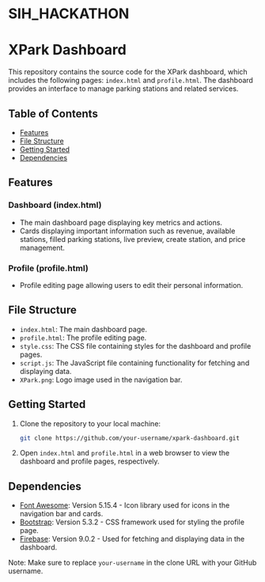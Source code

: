 # SIH_HACKATHON
# XPark Dashboard

This repository contains the source code for the XPark dashboard, which includes the following pages: `index.html` and `profile.html`. The dashboard provides an interface to manage parking stations and related services.

## Table of Contents
- [Features](#features)
- [File Structure](#file-structure)
- [Getting Started](#getting-started)
- [Dependencies](#dependencies)

## Features

### Dashboard (index.html)
- The main dashboard page displaying key metrics and actions.
- Cards displaying important information such as revenue, available stations, filled parking stations, live preview, create station, and price management.

### Profile (profile.html)
- Profile editing page allowing users to edit their personal information.

## File Structure

- `index.html`: The main dashboard page.
- `profile.html`: The profile editing page.
- `style.css`: The CSS file containing styles for the dashboard and profile pages.
- `script.js`: The JavaScript file containing functionality for fetching and displaying data.
- `XPark.png`: Logo image used in the navigation bar.

## Getting Started

1. Clone the repository to your local machine:
   ```bash
   git clone https://github.com/your-username/xpark-dashboard.git
   ```

2. Open `index.html` and `profile.html` in a web browser to view the dashboard and profile pages, respectively.

## Dependencies

- [Font Awesome](https://fontawesome.com/): Version 5.15.4 - Icon library used for icons in the navigation bar and cards.
- [Bootstrap](https://getbootstrap.com/): Version 5.3.2 - CSS framework used for styling the profile page.
- [Firebase](https://firebase.google.com/): Version 9.0.2 - Used for fetching and displaying data in the dashboard.

Note: Make sure to replace `your-username` in the clone URL with your GitHub username.